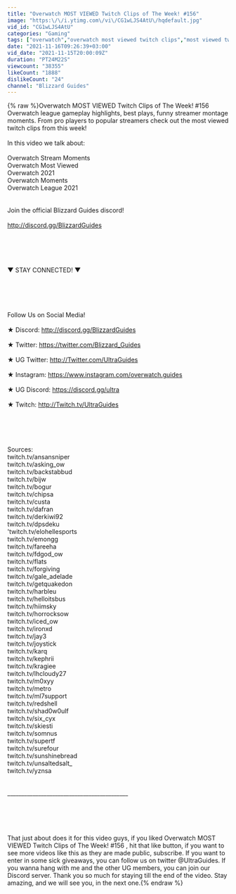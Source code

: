 ```yaml
---
title: "Overwatch MOST VIEWED Twitch Clips of The Week! #156"
image: "https:\/\/i.ytimg.com\/vi\/CG1wLJS4AtU\/hqdefault.jpg"
vid_id: "CG1wLJS4AtU"
categories: "Gaming"
tags: ["overwatch","overwatch most viewed twitch clips","most viewed twitch clips"]
date: "2021-11-16T09:26:39+03:00"
vid_date: "2021-11-15T20:00:09Z"
duration: "PT24M22S"
viewcount: "38355"
likeCount: "1888"
dislikeCount: "24"
channel: "Blizzard Guides"
---
```

{% raw %}Overwatch MOST VIEWED Twitch Clips of The Week! #156 Overwatch league gameplay highlights, best plays, funny streamer montage moments. From pro players to popular streamers check out the most viewed twitch clips from this week!<br /><br />In this video we talk about: <br /><br />Overwatch Stream Moments<br />Overwatch Most Viewed<br />Overwatch 2021<br />Overwatch Moments<br />Overwatch League 2021<br /><br /><br />Join the official Blizzard Guides discord!<br /><br /><a rel="nofollow" target="blank" href="http://discord.gg/BlizzardGuides">http://discord.gg/BlizzardGuides</a><br /><br /><br /><br /><br /><br />▼ STAY CONNECTED! ▼<br /><br /><br /><br /><br /><br />Follow Us on Social Media!<br /><br />★ Discord: <a rel="nofollow" target="blank" href="http://discord.gg/BlizzardGuides">http://discord.gg/BlizzardGuides</a><br /><br />★ Twitter: <a rel="nofollow" target="blank" href="https://twitter.com/Blizzard_Guides">https://twitter.com/Blizzard_Guides</a><br /><br />★ UG Twitter: <a rel="nofollow" target="blank" href="http://Twitter.com/UltraGuides">http://Twitter.com/UltraGuides</a><br /><br />★ Instagram: <a rel="nofollow" target="blank" href="https://www.instagram.com/overwatch.guides">https://www.instagram.com/overwatch.guides</a><br /><br />★ UG Discord: <a rel="nofollow" target="blank" href="https://discord.gg/ultra">https://discord.gg/ultra</a><br /><br />★ Twitch: <a rel="nofollow" target="blank" href="http://Twitch.tv/UltraGuides">http://Twitch.tv/UltraGuides</a><br /><br /><br /><br /><br /><br />Sources:<br />twitch.tv/ansansniper<br />twitch.tv/asking_ow<br />twitch.tv/backstabbud<br />twitch.tv/bijw<br />twitch.tv/bogur<br />twitch.tv/chipsa<br />twitch.tv/custa<br />twitch.tv/dafran<br />twitch.tv/derkiwi92<br />twitch.tv/dpsdeku<br />'twitch.tv/elohellesports<br />twitch.tv/emongg<br />twitch.tv/fareeha<br />twitch.tv/fdgod_ow<br />twitch.tv/flats<br />twitch.tv/forgiving<br />twitch.tv/gale_adelade<br />twitch.tv/getquakedon<br />twitch.tv/harbleu<br />twitch.tv/helloitsbus<br />twitch.tv/hiimsky<br />twitch.tv/horrocksow<br />twitch.tv/iced_ow<br />twitch.tv/ironxd<br />twitch.tv/jay3<br />twitch.tv/joystick<br />twitch.tv/karq<br />twitch.tv/kephrii<br />twitch.tv/kragiee<br />twitch.tv/lhcloudy27<br />twitch.tv/m0xyy<br />twitch.tv/metro<br />twitch.tv/ml7support<br />twitch.tv/redshell<br />twitch.tv/shad0w0ulf<br />twitch.tv/six_cyx<br />twitch.tv/skiesti<br />twitch.tv/somnus<br />twitch.tv/supertf<br />twitch.tv/surefour<br />twitch.tv/sunshinebread<br />twitch.tv/unsaltedsalt_<br />twitch.tv/yznsa<br /><br /><br />___________________________________________<br /><br /><br /><br /><br /><br />That just about does it for this video guys, if you liked Overwatch MOST VIEWED Twitch Clips of The Week! #156 , hit that like button, if you want to see more videos like this as they are made public, subscribe. If you want to enter in some sick giveaways, you can follow us on twitter @UltraGuides. If you wanna hang with me and the other UG members, you can join our Discord server.  Thank you so much for staying till the end of the video. Stay amazing, and we will see you, in the next one.{% endraw %}
